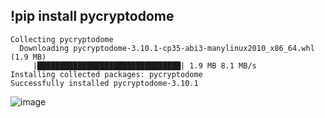 ## !pip install pycryptodome
```
Collecting pycryptodome
  Downloading pycryptodome-3.10.1-cp35-abi3-manylinux2010_x86_64.whl (1.9 MB)
     |████████████████████████████████| 1.9 MB 8.1 MB/s 
Installing collected packages: pycryptodome
Successfully installed pycryptodome-3.10.1
```
![image](https://user-images.githubusercontent.com/79491888/133537332-27a15119-c86f-408e-84f7-a041c6999e1d.png)


